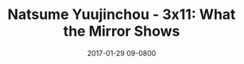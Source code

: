 ---
layout: entry.pug
title: "Natsume Yuujinchou - 3x11: What the Mirror Shows"
date: 2017-01-29 09-0800
publishDate: 2017-12-31T00:00:00 -0800
broadcastDate: 2011-09-13 09-0800
categories: watchthroughs anime natsume-yuujinchou
draft: true
---